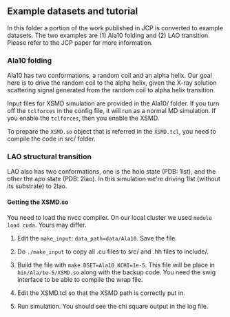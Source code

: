 
## Example datasets and tutorial

In this folder a portion of the work published in JCP is converted to example
datasets. The two examples are (1) Ala10 folding and (2) LAO transition. Please
refer to the JCP paper for more information.

### Ala10 folding 

Ala10 has two conformations, a random coil and an alpha helix. Our goal here is
to drive the random coil to the alpha helix, given the X-ray solution
scattering signal generated from the random coil to alpha helix transition.

Input files for XSMD simulation are provided in the Ala10/ folder.
If you turn off the `tclforces` in the config file, it will run as a normal MD
simulation. If you enable the `tclforces`, then you enable the XSMD.

To prepare the `XSMD.so` object that is referred in the `XSMD.tcl`, you need to
compile the code in src/ folder.

### LAO structural transition

LAO also has two conformations, one is the holo state (PDB: 1lst), and the
other the apo state (PDB: 2lao). In this simulation we're driving 1lst (without
its substrate) to 2lao. 

#### Getting the XSMD.so

You need to load the nvcc compiler. On our local cluster we used `module load
cuda`. Yours may differ.

1. Edit the `make_input`: `data_path=data/Ala10`. Save the file.

1. Do `./make_input` to copy all .cu files to src/ and .hh files to include/.

1. Build the file with `make DSET=Ala10 KCHI=1e-5`. This file will be place in
   `bin/Ala/1e-5/XSMD.so` along with the backup code. You need the swig
   interface to be able to compile the wrap file.

1. Edit the XSMD.tcl so that the XSMD path is correctly put in.

1. Run simulation. You should see the chi square output in the log file.

